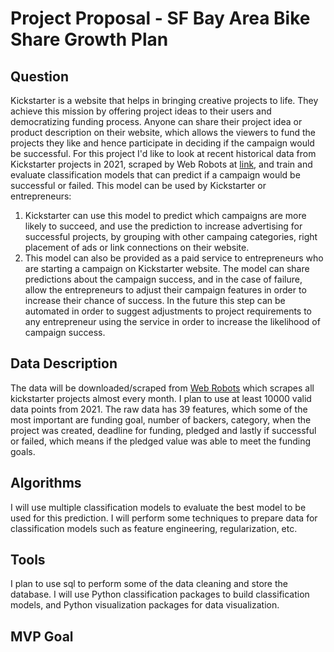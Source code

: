 # Project Proposal - SF Bay Area Bike Share Growth Plan

## Question
Kickstarter is a website that helps in bringing creative projects to life. They achieve this mission by offering project ideas to their users and democratizing funding process. Anyone can share their project idea or product description on their website, which allows the viewers to fund the projects they like and hence participate in deciding if the campaign would be successful. For this project I'd like to look at recent historical data from Kickstarter projects in 2021, scraped by Web Robots at [link](https://webrobots.io/kickstarter-datasets/), and train and evaluate classification models that can predict if a campaign would be successful or failed. 
This model can be used by Kickstarter or entrepreneurs:
1. Kickstarter can use this model to predict which campaigns are more likely to succeed, and use the prediction to increase advertising for successful projects, by grouping with other campaing categories, right placement of ads or link connections on their website.
2. This model can also be provided as a paid service to entrepreneurs who are starting a campaign on Kickstarter website. The model can share predictions about the campaign success, and in the case of failure, allow the entrepreneurs to adjust their campaign features in order to increase their chance of success. In the future this step can be automated in order to suggest adjustments to project requirements to any entrepreneur using the service in order to increase the likelihood of campaign success.

## Data Description
The data will be downloaded/scraped from [Web Robots](https://webrobots.io/kickstarter-datasets/) which scrapes all kickstarter projects almost every month. I plan to use at least 10000 valid data points from 2021. The raw data has 39 features, which some of the most important are funding goal, number of backers, category, when the project was created, deadline for funding, pledged and lastly if successful or failed, which means if the pledged value was able to meet the funding goals.

## Algorithms
I will use multiple classification models to evaluate the best model to be used for this prediction. I will perform some techniques to prepare data for classification models such as feature engineering, regularization, etc.

## Tools
I plan to use sql to perform some of the data cleaning and store the database. I will use Python classification packages to build classification models, and Python visualization packages for data visualization. 

## MVP Goal
